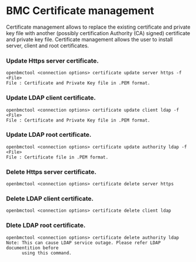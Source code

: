 # BMC Certificate management

Certificate management allows to replace the existing certificate and private
key file with another (possibly certification Authority (CA) signed)
certificate and private key file. Certificate management allows the user to
install server, client and root certificates.

### Update Https server certificate.
```
openbmctool <connection options> certificate update server https -f <File>
File : Certificate and Private Key file in .PEM format.
```

### Update LDAP client certificate.
```
openbmctool <connection options> certificate update client ldap -f <File>
File : Certificate and Private Key file in .PEM format.
```

### Update LDAP root certificate.
```
openbmctool <connection options> certificate update authority ldap -f <File>
File : Certificate file in .PEM format.
```

### Delete Https server certificate.
```
openbmctool <connection options> certificate delete server https
```

### Delete LDAP client certificate.
```
openbmctool <connection options> certificate delete client ldap
```

### Dlete LDAP root certificate.
```
openbmctool <connection options> certificate delete authority ldap
Note: This can cause LDAP service outage. Please refer LDAP documentition before
      using this command.
```
